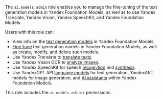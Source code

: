 The `ai.models.admin` role enables you to manage the fine-tuning of the text generation models in Yandex Foundation Models, as well as to use Yandex Translate, Yandex Vision, Yandex SpeechKit, and Yandex Foundation Models.

Users with this role can:
* View info on the [text generation models](../../../foundation-models/concepts/yandexgpt/models.md) in Yandex Foundation Models.
* [Fine-tune](../../../foundation-models/concepts/tuning/index.md#fm-tuning) text generation models in Yandex Foundation Models, as well as create, modify, and delete such models.
* Use Yandex Translate to [translate texts](../../../translate/quickstart.md).
* Use Yandex Vision OCR to [analyze images](../../../vision/concepts/ocr/index.md).
* Use Yandex SpeechKit for speech [recognition](../../../speechkit/stt/index.md) and [synthesis](../../../speechkit/tts/index.md).
* Use YandexGPT API [language models](../../../foundation-models/concepts/yandexgpt/index.md) for text generation, YandexART models for image generation, and [AI assistants](../../../foundation-models/concepts/assistant/index.md) within Yandex Foundation Models.

This role includes the `ai.models.editor` permissions.

